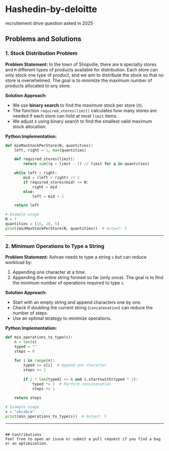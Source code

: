 # Hashedin-by-deloitte
recruitement drive question asked in 2025



## Problems and Solutions

### 1. **Stock Distribution Problem**
**Problem Statement:**
In the town of Shopville, there are `N` specialty stores and `M` different types of products available for distribution. Each store can only stock one type of product, and we aim to distribute the stock so that no store is overwhelmed. The goal is to minimize the maximum number of products allocated to any store.

**Solution Approach:**
- We use **binary search** to find the maximum stock per store (`X`).
- The function `required_stores(limit)` calculates how many stores are needed if each store can hold at most `limit` items.
- We adjust `X` using binary search to find the smallest valid maximum stock allocation.

**Python Implementation:**
```python
def minMaxStockPerStore(N, quantities):
    left, right = 1, max(quantities)

    def required_stores(limit):
        return sum((q + limit - 1) // limit for q in quantities)

    while left < right:
        mid = (left + right) // 2
        if required_stores(mid) <= N:
            right = mid
        else:
            left = mid + 1

    return left

# Example usage
N = 7
quantities = [15, 10, 5]
print(minMaxStockPerStore(N, quantities))  # Output: 5
```

---

### 2. **Minimum Operations to Type a String**
**Problem Statement:**
Ashrae needs to type a string `s` but can reduce workload by:
1. Appending one character at a time.
2. Appending the entire string formed so far (only once).
The goal is to find the minimum number of operations required to type `s`.

**Solution Approach:**
- Start with an empty string and append characters one by one.
- Check if doubling the current string (`concatenation`) can reduce the number of steps.
- Use an optimal strategy to minimize operations.

**Python Implementation:**
```python
def min_operations_to_type(s):
    n = len(s)
    typed = ""
    steps = 0
    
    for i in range(n):
        typed += s[i]  # Append one character
        steps += 1  
        
        if 2 * len(typed) <= n and s.startswith(typed * 2):
            typed *= 2  # Perform concatenation
            steps += 1  
    
    return steps

# Example usage
s = "abcabca"
print(min_operations_to_type(s))  # Output: 5
```

---
```

## Contributions
Feel free to open an issue or submit a pull request if you find a bug or an optimization.



